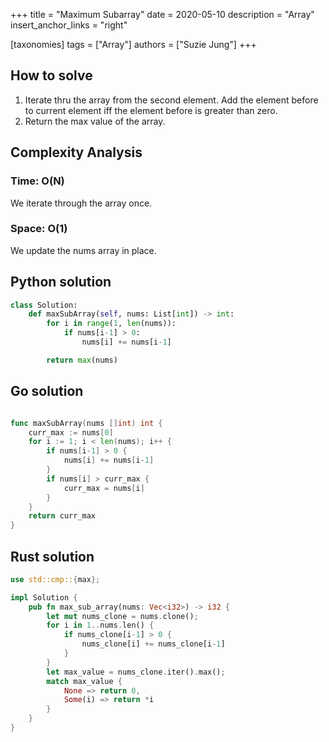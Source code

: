 +++
title = "Maximum Subarray"
date = 2020-05-10
description = "Array"
insert_anchor_links = "right"

[taxonomies]
tags = ["Array"]
authors = ["Suzie Jung"]
+++

## How to solve

1. Iterate thru the array from the second element. Add the element before to current element iff the element before is greater than zero.
2. Return the max value of the array. 

## Complexity Analysis

### Time: O(N)

We iterate through the array once.

### Space: O(1)

We update the nums array in place.

## Python solution

```python
class Solution:
    def maxSubArray(self, nums: List[int]) -> int:
        for i in range(1, len(nums)):
            if nums[i-1] > 0:
                nums[i] += nums[i-1]

        return max(nums)
```

## Go solution

```go

func maxSubArray(nums []int) int {
    curr_max := nums[0]
    for i := 1; i < len(nums); i++ {
        if nums[i-1] > 0 {
            nums[i] += nums[i-1]
        }
        if nums[i] > curr_max {
            curr_max = nums[i]
        }
    }
    return curr_max
}
```

## Rust solution

```rust
use std::cmp::{max};

impl Solution {
    pub fn max_sub_array(nums: Vec<i32>) -> i32 {
        let mut nums_clone = nums.clone();
        for i in 1..nums.len() {
            if nums_clone[i-1] > 0 {
                nums_clone[i] += nums_clone[i-1]
            }
        }
        let max_value = nums_clone.iter().max();
        match max_value {
            None => return 0,
            Some(i) => return *i
        }
    }
}

```
